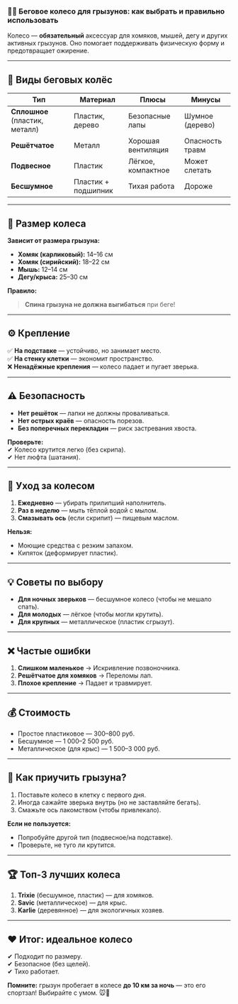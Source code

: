 ### **🏃‍♂️ Беговое колесо для грызунов: как выбрать и правильно использовать**  

Колесо — **обязательный** аксессуар для хомяков, мышей, дегу и других активных грызунов. Оно помогает поддерживать физическую форму и предотвращает ожирение.  

---

## **🔎 Виды беговых колёс**  

| **Тип** | **Материал** | **Плюсы** | **Минусы** |  
|---------|-------------|-----------|------------|  
| **Сплошное** (пластик, металл) | Пластик, дерево | Безопасные лапы | Шумное (дерево) |  
| **Решётчатое** | Металл | Хорошая вентиляция | Опасность травм |  
| **Подвесное** | Пластик | Лёгкое, компактное | Может слетать |  
| **Бесшумное** | Пластик + подшипник | Тихая работа | Дороже |  

---

## **📏 Размер колеса**  

**Зависит от размера грызуна:**  
- **Хомяк (карликовый):** 14–16 см  
- **Хомяк (сирийский):** 18–22 см  
- **Мышь:** 12–14 см  
- **Дегу/крыса:** 25–30 см  

**Правило:**  
> **Спина грызуна не должна выгибаться** при беге!  

---

## **⚙️ Крепление**  

✅ **На подставке** — устойчиво, но занимает место.  
✅ **На стенку клетки** — экономит пространство.  
❌ **Ненадёжные крепления** — колесо падает и пугает зверька.  

---

## **⚠️ Безопасность**  

- **Нет решёток** — лапки не должны проваливаться.  
- **Нет острых краёв** — опасность порезов.  
- **Без поперечных перекладин** — риск застревания хвоста.  

**Проверьте:**  
✔ Колесо крутится легко (без скрипа).  
✔ Нет люфта (шатания).  

---

## **🧼 Уход за колесом**  

1. **Ежедневно** — убирать прилипший наполнитель.  
2. **Раз в неделю** — мыть тёплой водой с мылом.  
3. **Смазывать ось** (если скрипит) — пищевым маслом.  

**Нельзя:**  
- Моющие средства с резким запахом.  
- Кипяток (деформирует пластик).  

---

## **💡 Советы по выбору**  

- **Для ночных зверьков** — бесшумное колесо (чтобы не мешало спать).  
- **Для молодых** — лёгкое (чтобы могли крутить).  
- **Для крупных** — металлическое (пластик сгрызут).  

---

## **❌ Частые ошибки**  

1. **Слишком маленькое** → Искривление позвоночника.  
2. **Решётчатое для хомяков** → Переломы лап.  
3. **Плохое крепление** → Падает и травмирует.  

---

## **💰 Стоимость**  

- Простое пластиковое — 300–800 руб.  
- Бесшумное — 1 000–2 500 руб.  
- Металлическое (для крыс) — 1 500–3 000 руб.  

---

## **🐹 Как приучить грызуна?**  

1. Поставьте колесо в клетку с первого дня.  
2. Иногда сажайте зверька внутрь (но не заставляйте бегать).  
3. Смажьте ось лакомством (чтобы привлекало).  

**Если не пользуется:**  
- Попробуйте другой тип (подвесное/на подставке).  
- Проверьте, не туго ли крутится.  

---

## **🏆 Топ-3 лучших колеса**  

1. **Trixie** (бесшумное, пластик) — для хомяков.  
2. **Savic** (металлическое) — для крыс.  
3. **Karlie** (деревянное) — для экологичных хозяев.  

---

## **❤️ Итог: идеальное колесо**  

✔ Подходит по размеру.  
✔ Безопасное (без щелей).  
✔ Тихо работает.  

**Помните:** грызун пробегает в колесе **до 10 км за ночь** — это его спортзал! Выбирайте с умом. 🐭💨
